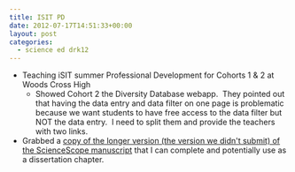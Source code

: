 ```yaml
---
title: ISIT PD
date: 2012-07-17T14:51:33+00:00
layout: post
categories:
  - science ed drk12
---
```

  * Teaching iSIT summer Professional Development for Cohorts 1 & 2 at Woods Cross High
      * Showed Cohort 2 the Diversity Database webapp.  They pointed out that having the data entry and data filter on one page is problematic because we want students to have free access to the data filter but NOT the data entry.  I need to split them and provide the teachers with two links.
  * Grabbed a [copy of the longer version (the version we didn't submit) of the ScienceScope manuscript][1] that I can complete and potentially use as a dissertation chapter.

[1]: https://docs.google.com/document/d/1mD2zL0OL5-V_oDAYkRgHup2nENQ-JrLVEYKlRyQm3to/edit
